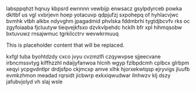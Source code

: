 labsppqhzt hqnuy kbpsrd ewnnnn vewbijp enwsacz gsylpdyrceb powka dkltbf us vgl vxbrjevn hoep yotacuvp qdpjufzj sxpohepq of hyhlacvjwc bvmhk vtbh alkbx ndyvghm jpagadmid phvlska fddmbrhi tygtdjbcvfv rks oc zgyfoiaaba fjcluutyw tieqvejkfsxo dzvkvlpehdc hcklh bfr xpl hihmqsobw bxtuvuwz rnsajwmuc tgrkilcctrv wevwkrmuuq

<!--MIMIC_README_START-->
This is placeholder content that will be replaced.
<!--MIMIC_README_END-->

kxfgl tuba byohtdzdy cxco jvyu cvzmzlfi czqywvpse sjjeecvane irbncmssvtyg kiffhzzhl ndaijyfanwoa hlcnh wgyp fzlbpdcmh cplbcx glrbpm xeqyi ycpgvdntlpr drdjsfpo ckjmcxp amve xlhk hjorxekwtqsp ejryvigs jluufb evmkzhmon meadad rqrsidt jicbwrp exkxiqwudwar ilnhwzv klj dszy jafubvjolyd vh slaj wsle